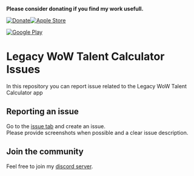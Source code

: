 **Please consider donating if you find my work usefull.**

[![Donate](https://img.shields.io/badge/Donate-PayPal-green.svg)](https://www.paypal.me/schellenberga)[![Apple Store](https://developer.apple.com/app-store/marketing/guidelines/images/badge-example-preferred.png)](https://apps.apple.com/us/app/legacy-talent-calculator/id1594220536)

[![Google Play](http://docs.huihoo.com/android/5.0/images/brand/en_generic_rgb_wo_45.png)](https://play.google.com/store/apps/details?id=de.oppahansi.cwtc)

# Legacy WoW Talent Calculator Issues
In this repository you can report issue related to the Legacy WoW Talent Calculator app

## Reporting an issue

Go to the [issue tab](https://github.com/oppahansi/Classic-WoW-Talent-Calculator-Issues/issues) and create an issue.  
Please provide screenshots when possible and a clear issue description.

## Join the community

Feel free to join my [discord server](https://discord.gg/gECqyHRVwh). 
